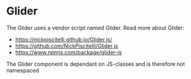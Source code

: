 # Glider

The Glider uses a vendor script named Glider. Read more about Glider:

* https://nickpiscitelli.github.io/Glider.js/
* https://github.com/NickPiscitelli/Glider.js
* https://www.npmjs.com/package/glider-js

The Glider component is dependant on JS-classes and is therefore not namespaced
